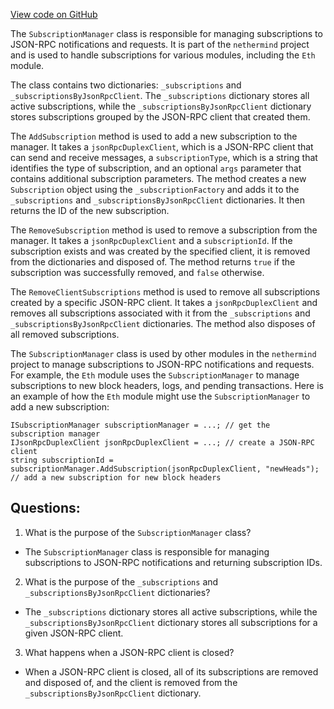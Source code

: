 [View code on GitHub](https://github.com/nethermindeth/nethermind/Nethermind.JsonRpc/Modules/Subscribe/SubscriptionManager.cs)

The `SubscriptionManager` class is responsible for managing subscriptions to JSON-RPC notifications and requests. It is part of the `nethermind` project and is used to handle subscriptions for various modules, including the `Eth` module.

The class contains two dictionaries: `_subscriptions` and `_subscriptionsByJsonRpcClient`. The `_subscriptions` dictionary stores all active subscriptions, while the `_subscriptionsByJsonRpcClient` dictionary stores subscriptions grouped by the JSON-RPC client that created them.

The `AddSubscription` method is used to add a new subscription to the manager. It takes a `jsonRpcDuplexClient`, which is a JSON-RPC client that can send and receive messages, a `subscriptionType`, which is a string that identifies the type of subscription, and an optional `args` parameter that contains additional subscription parameters. The method creates a new `Subscription` object using the `_subscriptionFactory` and adds it to the `_subscriptions` and `_subscriptionsByJsonRpcClient` dictionaries. It then returns the ID of the new subscription.

The `RemoveSubscription` method is used to remove a subscription from the manager. It takes a `jsonRpcDuplexClient` and a `subscriptionId`. If the subscription exists and was created by the specified client, it is removed from the dictionaries and disposed of. The method returns `true` if the subscription was successfully removed, and `false` otherwise.

The `RemoveClientSubscriptions` method is used to remove all subscriptions created by a specific JSON-RPC client. It takes a `jsonRpcDuplexClient` and removes all subscriptions associated with it from the `_subscriptions` and `_subscriptionsByJsonRpcClient` dictionaries. The method also disposes of all removed subscriptions.

The `SubscriptionManager` class is used by other modules in the `nethermind` project to manage subscriptions to JSON-RPC notifications and requests. For example, the `Eth` module uses the `SubscriptionManager` to manage subscriptions to new block headers, logs, and pending transactions. Here is an example of how the `Eth` module might use the `SubscriptionManager` to add a new subscription:

```
ISubscriptionManager subscriptionManager = ...; // get the subscription manager
IJsonRpcDuplexClient jsonRpcDuplexClient = ...; // create a JSON-RPC client
string subscriptionId = subscriptionManager.AddSubscription(jsonRpcDuplexClient, "newHeads"); // add a new subscription for new block headers
```
## Questions: 
 1. What is the purpose of the `SubscriptionManager` class?
- The `SubscriptionManager` class is responsible for managing subscriptions to JSON-RPC notifications and returning subscription IDs.

2. What is the purpose of the `_subscriptions` and `_subscriptionsByJsonRpcClient` dictionaries?
- The `_subscriptions` dictionary stores all active subscriptions, while the `_subscriptionsByJsonRpcClient` dictionary stores all subscriptions for a given JSON-RPC client.

3. What happens when a JSON-RPC client is closed?
- When a JSON-RPC client is closed, all of its subscriptions are removed and disposed of, and the client is removed from the `_subscriptionsByJsonRpcClient` dictionary.